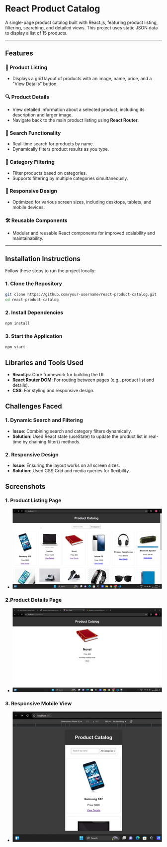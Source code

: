 # React Product Catalog

A single-page product catalog built with React.js, featuring product listing, filtering, searching, and detailed views. This project uses static JSON data to display a list of 15 products.

---

## Features

### 🎨 Product Listing
- Displays a grid layout of products with an image, name, price, and a "View Details" button.

### 🔍 Product Details
- View detailed information about a selected product, including its description and larger image.
- Navigate back to the main product listing using **React Router**.

### 🔎 Search Functionality
- Real-time search for products by name.
- Dynamically filters product results as you type.

### 📂 Category Filtering
- Filter products based on categories.
- Supports filtering by multiple categories simultaneously.

### 📱 Responsive Design
- Optimized for various screen sizes, including desktops, tablets, and mobile devices.

### 🛠️ Reusable Components
- Modular and reusable React components for improved scalability and maintainability.

---

## Installation Instructions

Follow these steps to run the project locally:

### 1. Clone the Repository
```bash
git clone https://github.com/your-username/react-product-catalog.git
cd react-product-catalog
```
### 2. Install Dependencies
```bash
npm install
```
### 3. Start the Application
```bash
npm start
```

## Libraries and Tools Used
- **React.js**: Core framework for building the UI.
- **React Router DOM**: For routing between pages (e.g., product list and details).
- **CSS**: For styling and responsive design.

## Challenges Faced
### 1. Dynamic Search and Filtering
- **Issue**: Combining search and category filters dynamically.
- **Solution**: Used React state (useState) to update the product list in real-time by chaining filter() methods.

### 2. Responsive Design
- **Issue**: Ensuring the layout works on all screen sizes.
- **Solution**: Used CSS Grid and media queries for flexibility.

## Screenshots
### 1. **Product Listing Page**
- ![Product Listing](src/assets/product-list.png)

### 2.**Product Details Page**
- ![Product Detail](src/assets/product-detail.png)

### 3. **Responsive Mobile View**
- ![Responsive Design](src/assets/product-responsive.png)